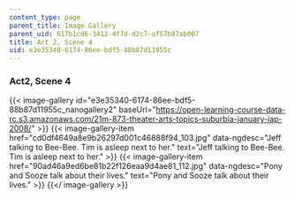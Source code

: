 ```yaml
---
content_type: page
parent_title: Image Gallery
parent_uid: 617b1cd6-3412-4f7d-d2c7-af57b87ab007
title: Act 2, Scene 4
uid: e3e35340-6174-86ee-bdf5-88b87d11955c
---
```


### Act2, Scene 4
{{< image-gallery id="e3e35340-6174-86ee-bdf5-88b87d11955c_nanogallery2" baseUrl="https://open-learning-course-data-rc.s3.amazonaws.com/21m-873-theater-arts-topics-suburbia-january-iap-2008/" >}}
{{< image-gallery-item href="cd0df4649a8e9b26297d001c46888f94_103.jpg" data-ngdesc="Jeff talking to Bee-Bee. Tim is asleep next to her." text="Jeff talking to Bee-Bee. Tim is asleep next to her." >}}
{{< image-gallery-item href="90ad46a9ed6be81b22f126eaa9d4ae81_112.jpg" data-ngdesc="Pony and Sooze talk about their lives." text="Pony and Sooze talk about their lives." >}}
{{</ image-gallery >}}